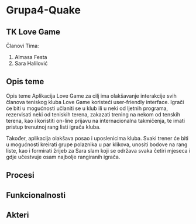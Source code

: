 ﻿# Grupa4-Quake
## TK Love Game

Članovi Tima:
1. Almasa Festa
2. Sara Halilović

## Opis teme

Opis teme
Aplikacija Love Game za cilj ima olakšavanje interakcije svih članova teniskog kluba Love Game koristeći user-friendly
interface. Igrači će biti u mogućnosti učlaniti se u klub ili u neki od ljetnih programa, rezervisati neki od teniskih 
terena, zakazati trening na nekom od tenskih terena, kao i  koristiti on-line prijavu na internacionalna takmičenja, 
te imati pristup trenutnoj rang listi igrača kluba. 

Također, aplikacija olakšava posao i uposlenicima kluba. Svaki trener će biti u mogućnosti kreirati grupe polaznika u 
par klikova, unositi bodove na rang liste, kao i formirati žrijeb za Sara slam koji se održava svaka četiri mjeseca i 
gdje učestvuje osam najbolje rangiranih igrača.
## Procesi
## Funkcionalnosti
## Akteri


